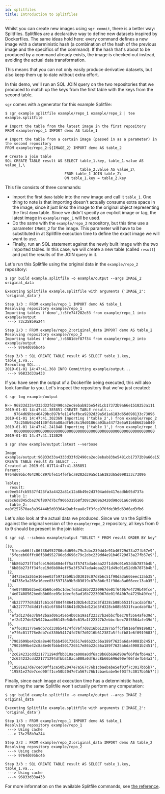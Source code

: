 ```yaml
---
id: splitfiles
title: Introduction to Splitfiles
---
```


Whilst you can create new images using `sgr commit`, there is a better
way: Splitfiles. Splitfiles are a declarative way to define new datasets
inspired by Dockerfiles. The same ideas hold here: every command defines
a new image with a deterministic hash (a combination of the hash of the
previous image and the specifics of the command). If the hash that's
about to be produced by a command already exists, the image is checked
out instead, avoiding the actual data transformation.

This means that you can not only easily produce derivative datasets, but
also keep them up to date without extra effort.

In this demo, we'll run an SQL JOIN query on the two repositories that
we produced to match up the keys from the first table with the keys from
the second table.

`sgr` comes with a generator for this example Splitfile:

    $ sgr example splitfile example/repo_1 example/repo_2 | tee example.splitfile

    # Import the table from the latest image in the first repository
    FROM example/repo_1 IMPORT demo AS table_1

    # Import the table from a certain image (passed in as a parameter) in the second repository
    FROM example/repo_2:${IMAGE_2} IMPORT demo AS table_2

    # Create a join table
    SQL CREATE TABLE result AS SELECT table_1.key, table_1.value AS value_1,\
                                      table_2.value AS value_2\
                               FROM table_1 JOIN table_2\
                               ON table_1.key = table_2.key

This file consists of three commands:

-    Import the first `demo` table into the new image and call it
     `table_1`. One thing to note is that importing doesn't actually
     consume extra space in the image, since it just links the image to
     the original object representing the first `demo` table. Since we
     didn't specify an explicit image or tag, the latest image in
     `example/repo_1` will be used.
-    Do the same with the `example/repo_2` repository, but this time
     use a parameter `IMAGE_2` for the image. This parameter will have
     to be substituted in at Splitfile execution time to define the
     exact image we will want to use.
-    Finally, run an SQL statement against the newly built image with
     the two imported tables. In this case, we will create a new table
     (called `result`) and put the results of the JOIN query in it.

Let's run this Splitfile using the original data in the `example/repo_2`
repository:

    $ sgr build example.splitfile -o example/output --args IMAGE_2 original_data
    
    Executing Splitfile example.splitfile with arguments {'IMAGE_2': 'original_data'}

    Step 1/3 : FROM example/repo_1 IMPORT demo AS table_1
    Resolving repository example/repo_1
    Importing tables ('demo',):5fe74f282e33 from example/repo_1 into example/output
     ---> 73c258b9a244

    Step 2/3 : FROM example/repo_2:original_data IMPORT demo AS table_2
    Resolving repository example/repo_2
    Importing tables ('demo',):6881def87f34 from example/repo_2 into example/output
     ---> 9764d69bbc46

    Step 3/3 : SQL CREATE TABLE result AS SELECT table_1.key, table_1.va...
    Executing SQL...
    2019-01-01 14:47:41,368 INFO Committing example/output...
     ---> 96833d33a433

If you have seen the output of a Dockerfile being executed, this will
also look familiar to you. Let's inspect the repository that we've just
created:

    $ sgr log example/output
    
    H-> 96833d33a4333d33fd2490ca2ec8ebab83be5481cb17372b9a66e1518253a111 2019-01-01 14:47:41.385851 CREATE TABLE result...
        9764d69bbc46429bc897bfe114fefbca9202d39a5d1a6183d65d098133c73096 2019-01-01 14:47:41.302369 Importing ('table_2',) from example/repo_2
        73c258b9a244130f4b5a80adfb9c8c19d0186ca93ba447f2e5a91b68662bb840 2019-01-01 14:47:41.241848 Importing ('table_1',) from example/repo_1
        0000000000000000000000000000000000000000000000000000000000000000 2019-01-01 14:47:41.113029

    $ sgr show example/output:latest --verbose
    
    Image example/output:96833d33a4333d33fd2490ca2ec8ebab83be5481cb17372b9a66e1518253a111
    CREATE TABLE result AS SELECT ...
    Created at 2019-01-01T14:47:41.385851
    Parent: 9764d69bbc46429bc897bfe114fefbca9202d39a5d1a6183d65d098133c73096

    Tables:
      result: oc9ee54fcb5537f423fa3a4422a81c12a8b49e2d3704adde417eadbb05d737a
      table_1: o26c6d8345cba276f807d7bcf906531568f309c2609a3420d98c01a6c99b166
      table_2: oa0f257670aa3a39444b5d03364d9abfcaa8c7f3fce970fde3b5d63d6ed3fb6

Let's also look at the actual data we produced. Since we ran the
Splitfile against the original version of the `example/repo_2`
repository, all keys from 0 to 9 should be present in the join table:

    $ sgr sql --schema example/output "SELECT * FROM result ORDER BY key"
    
    [(0,
      '5feceb66ffc86f38d952786c6d696c79c2dbc239dd4e91b46729d73a27fb57e9',
      '5feceb66ffc86f38d952786c6d696c79c2dbc239dd4e91b46729d73a27fb57e9'),
     (1,
      '6b86b273ff34fce19d6b804eff5a3f5747ada4eaa22f1d49c01e52ddb7875b4b',
      '6b86b273ff34fce19d6b804eff5a3f5747ada4eaa22f1d49c01e52ddb7875b4b'),
     (2,
      'd4735e3a265e16eee03f59718b9b5d03019c07d8b6c51f90da3a666eec13ab35',
      'd4735e3a265e16eee03f59718b9b5d03019c07d8b6c51f90da3a666eec13ab35'),
     (3,
      '4e07408562bedb8b60ce05c1decfe3ad16b72230967de01f640b7e4729b49fce',
      '4e07408562bedb8b60ce05c1decfe3ad16b72230967de01f640b7e4729b49fce'),
     (4,
      '4b227777d4dd1fc61c6f884f48641d02b4d121d3fd328cb08b5531fcacdabf8a',
      '4b227777d4dd1fc61c6f884f48641d02b4d121d3fd328cb08b5531fcacdabf8a'),
     (5,
      'ef2d127de37b942baad06145e54b0c619a1f22327b2ebbcfbec78f5564afe39d',
      'ef2d127de37b942baad06145e54b0c619a1f22327b2ebbcfbec78f5564afe39d'),
     (6,
      'e7f6c011776e8db7cd330b54174fd76f7d0216b612387a5ffcfb81e6f0919683',
      'e7f6c011776e8db7cd330b54174fd76f7d0216b612387a5ffcfb81e6f0919683'),
     (7,
      '7902699be42c8a8e46fbbb4501726517e86b22c56a189f7625a6da49081b2451',
      '7902699be42c8a8e46fbbb4501726517e86b22c56a189f7625a6da49081b2451'),
     (8,
      '2c624232cdd221771294dfbb310aca000a0df6ac8b66b696d90ef06fdefb64a3',
      '2c624232cdd221771294dfbb310aca000a0df6ac8b66b696d90ef06fdefb64a3'),
     (9,
      '19581e27de7ced00ff1ce50b2047e7a567c76b1cbaebabe5ef03f7c3017bb5b7',
      '19581e27de7ced00ff1ce50b2047e7a567c76b1cbaebabe5ef03f7c3017bb5b7')]


Finally, since each image at execution time has a deterministic hash,
rerunning the same Splitfile won't actually perform any computation:

    $ sgr build example.splitfile -o example/output --args IMAGE_2 original_data
    
    Executing Splitfile example.splitfile with arguments {'IMAGE_2': 'original_data'}

    Step 1/3 : FROM example/repo_1 IMPORT demo AS table_1
    Resolving repository example/repo_1
     ---> Using cache
     ---> 73c258b9a244

    Step 2/3 : FROM example/repo_2:original_data IMPORT demo AS table_2
    Resolving repository example/repo_2
     ---> Using cache
     ---> 9764d69bbc46

    Step 3/3 : SQL CREATE TABLE result AS SELECT table_1.key, table_1.va...
     ---> Using cache
     ---> 96833d33a433

For more information on the available Splitfile commands, see [the reference](splitfile_intro).
